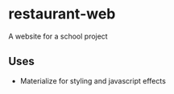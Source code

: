 # restaurant-web

A website for a school project

## Uses
- Materialize for styling and javascript effects